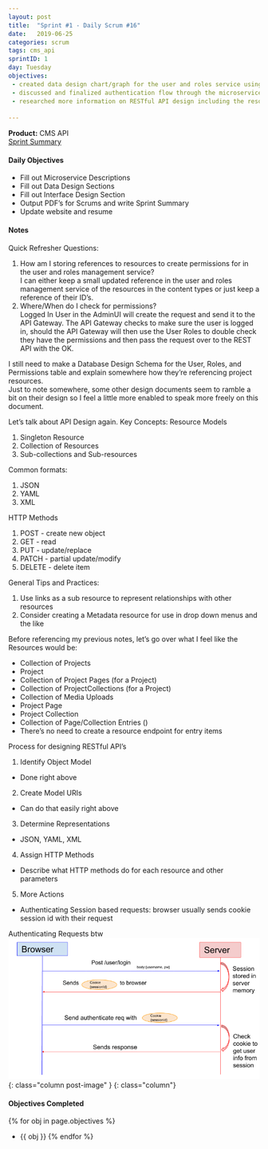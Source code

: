 ```yaml
---
layout: post
title:  "Sprint #1 - Daily Scrum #16"
date:   2019-06-25
categories: scrum
tags: cms_api
sprintID: 1
day: Tuesday
objectives:
 - created data design chart/graph for the user and roles service using the LucidCharts webapp
 - discussed and finalized authentication flow through the microservice architecture
 - researched more information on RESTful API design including the resources and design process

---
```



<b>Product:</b> CMS API  
[Sprint Summary](/blog/projects/cms-sprint-1)

#### Daily Objectives
* Fill out Microservice Descriptions
* Fill out Data Design Sections
* Fill out Interface Design Section
* Output PDF’s for Scrums and write Sprint Summary
* Update website and resume

#### Notes

Quick Refresher Questions:

1. How am I storing references to resources to create permissions for in the user and roles management service?  
I can either keep a small updated reference in the user and roles management service of the resources in the content types or just keep a reference of their ID’s.
2. Where/When do I check for permissions?  
Logged In User in the AdminUI will create the request and send it to the API Gateway.  The API Gateway checks to make sure the user is logged in, should the API Gateway will then use the User Roles to double check they have the permissions and then pass the request over to the REST API with the OK.

I still need to make a Database Design Schema for the User, Roles, and Permissions table and explain somewhere how they’re referencing project resources.  
Just to note somewhere, some other design documents seem to ramble a bit on their design so I feel a little more enabled to speak more freely on this document.

Let’s talk about API Design again.
Key Concepts: Resource Models

1. Singleton Resource
2. Collection of Resources
3. Sub-collections and Sub-resources

Common formats:

1. JSON
2. YAML
3. XML

HTTP Methods

1. POST - create new object
2. GET - read
3. PUT - update/replace
4. PATCH - partial update/modify
5. DELETE - delete item

General Tips and Practices:

1. Use links as a sub resource to represent relationships with other resources
2. Consider creating a Metadata resource for use in drop down menus and the like

Before referencing my previous notes, let’s go over what I feel like the Resources would be:

* Collection of Projects
* Project
* Collection of Project Pages (for a Project)
* Collection of ProjectCollections (for a Project)
* Collection of Media Uploads
* Project Page
* Project Collection
* Collection of Page/Collection Entries ()
* There’s no need to create a resource endpoint for entry items

Process for designing RESTful API’s

1. Identify Object Model
  * Done right above
2. Create Model URIs
  * Can do that easily right above
3. Determine Representations
  * JSON, YAML, XML
4. Assign HTTP Methods
  * Describe what HTTP methods do for each resource and other parameters
5. More Actions
  * Authenticating Session based requests: browser usually sends cookie session id with their request

Authenticating Requests btw  
![chart](/assets/scrum/sprint1day16image1.png){: class="column post-image" }
{: class="column"}



#### Objectives Completed
{% for obj in page.objectives %}
* {{ obj }}
{% endfor %}

<!--#### Thoughts/Questions to Come Back To-->
<!--* Link all the Sprints in the Overview Page-->

<!-- #### Lessons Learned
* Lorem ipsum dolor sit amet, id modo summo tibique nam, ei dolorem vituperata elaboraret quo, pro blandit appareat perfecto eu.
* Lorem ipsum dolor sit amet, id modo summo tibique nam, ei dolorem vituperata elaboraret quo, pro blandit appareat perfecto eu.

#### Plans for Tomorrow
* Lorem ipsum dolor sit amet, id modo summo tibique nam, ei dolorem vituperata elaboraret quo, pro blandit appareat perfecto eu.
* Lorem ipsum dolor sit amet, id modo summo tibique nam, ei dolorem vituperata elaboraret quo, pro blandit appareat perfecto eu. -->